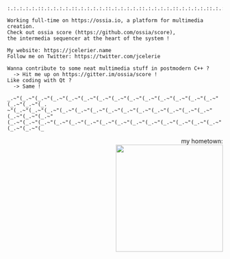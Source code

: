 
  
    :.:.:.:.:.::.:.:.:.:.::.:.:.:.:.::.:.:.:.:.::.:.:.:.:.::.:.:.:.:.::.:.:.:.:.::.:.:.

    Working full-time on https://ossia.io, a platform for multimedia creation. 
    Check out ossia score (https://github.com/ossia/score), 
    the intermedia sequencer at the heart of the system ! 

    My website: https://jcelerier.name
    Follow me on Twitter: https://twitter.com/jcelerie
    
    Wanna contribute to some neat multimedia stuff in postmodern C++ ? 
      -> Hit me up on https://gitter.im/ossia/score !
    Like coding with Qt ? 
      -> Same !
         
    _.~"(_.~"(_.~"(_.~"(_.~"(_.~"(_.~"(_.~"(_.~"(_.~"(_.~"(_.~"(_.~"(_.~"(_.~"(_.~"(_.
    ~"(_.~"(_.~"(_.~"(_.~"(_.~"(_.~"(_.~"(_.~"(_.~"(_.~"(_.~"(_.~"(_.~"(_.~"(_.~"(_.~"
    (_.~"(_.~"(_.~"(_.~"(_.~"(_.~"(_.~"(_.~"(_.~"(_.~"(_.~"(_.~"(_.~"(_.~"(_.~"(_.~"(_

    

<p align="right">
  my hometown: <br/>
<img src="https://upload.wikimedia.org/wikipedia/commons/7/71/PaleBlueDot.jpg" width="250">
</p>
